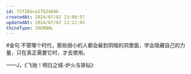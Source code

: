 ```yaml
---
id: f2f26bce5762464b
createdAt: 2024/07/02 13:08:57
updatedAt: 2024/07/02 13:21:05
thinoType: JOURNAL
---
```

#金句 不管哪个时代，那些弱小的人都会躲到阴暗的洞里面，学会隐藏自己的力量，只在真正需要它时，才去使用。

——J，《飞驰！明日之城-炉火与铁砧》
